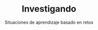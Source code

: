 ---
title: "Investigando"
url: "/recursos-fisica-quimica/actividades/2eso/investigando"
subtitle: Situaciones de aprendizaje basado en retos
summary: "Situaciones de aprendizaje basado en retos."
breadcrumbs: ["recursos-fisica-quimica","actividades-2eso"]
tags:
- actividades
- 2º ESO
- eXeLearning
categories:
- Física
- Química
weight: 1

# Optional external URL for project (replaces project detail page).
external_link: "https://cedec.intef.es/situaciones-de-aprendizaje-edia-para-fisica-y-quimica-en-2o-de-eso/"

image:
  preview_only: true

links:
- icon_pack: fas
  icon:
  name: 🔗 Infografía
  url: https://cedec.intef.es/wp-content/uploads/2023/01/esquema_investigando2.pdf
---